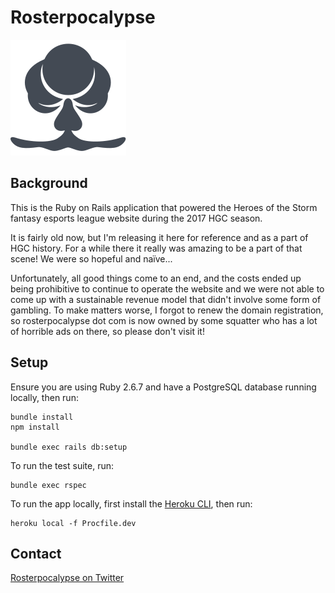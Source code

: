# Rosterpocalypse

![](app/assets/images/logo.svg)

## Background

This is the Ruby on Rails application that powered the Heroes of the Storm fantasy esports league website during the 2017 HGC season.

It is fairly old now, but I'm releasing it here for reference and as a part of HGC history. For a while there it really was amazing to be a part of that scene! We were so hopeful and naïve...

Unfortunately, all good things come to an end, and the costs ended up being prohibitive to continue to operate the website and we were not able to come up with a sustainable revenue model that didn't involve some form of gambling. To make matters worse, I forgot to renew the domain registration, so rosterpocalypse dot com is now owned by some squatter who has a lot of horrible ads on there, so please don't visit it!

## Setup

Ensure you are using Ruby 2.6.7 and have a PostgreSQL database running locally, then run:

```
bundle install
npm install

bundle exec rails db:setup
```

To run the test suite, run:

```
bundle exec rspec
```

To run the app locally, first install the [Heroku CLI](https://devcenter.heroku.com/articles/heroku-cli), then run:

```
heroku local -f Procfile.dev
```

## Contact

[Rosterpocalypse on Twitter](https://twitter.com/rosterpocalypse)
